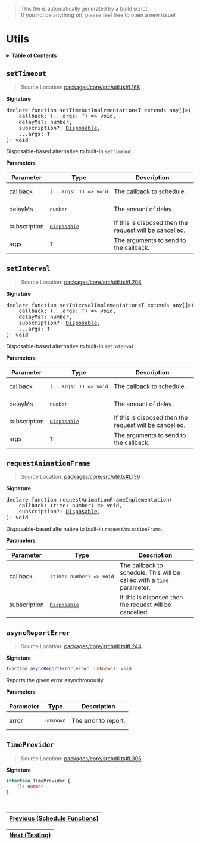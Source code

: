 > This file is automatically generated by a build script.<br>If you notice anything off, please feel free to open a new issue!

# Utils

<details><summary><b>Table of Contents</b></summary><br>

1. [<code>setTimeout</code>](#setTimeout)
2. [<code>setInterval</code>](#setInterval)
3. [<code>requestAnimationFrame</code>](#requestAnimationFrame)
4. [<code>asyncReportError</code>](#asyncReportError)
5. [<code>TimeProvider</code>](#TimeProvider)</details>

## <a name="setTimeout"></a><code>setTimeout</code>

> Source Location: [packages\/core\/src\/util.ts#L168](..\/packages\/core\/src\/util.ts#L168)

<b>Signature</b>

<pre>declare function setTimeoutImplementation&lt;T extends any[]&gt;(<br>    callback: (...args: T) =&gt; void,<br>    delayMs?: number,<br>    subscription?: <a href="00--1-api-basics.md#Disposable-Interface">Disposable</a>,<br>    ...args: T<br>): void</pre>

Disposable-based alternative to built-in <code>setTimeout</code>.

<b>Parameters</b>

| Parameter | Type | Description |
| --- | --- | --- |
| callback | <pre lang="ts">(...args: T) =&gt; void</pre> | The callback to schedule. |
| delayMs | <pre lang="ts">number</pre> | The amount of delay. |
| subscription | <pre>[Disposable](00--1-api-basics.md#Disposable-Interface)</pre> | If this is disposed then the request will be cancelled. |
| args | <pre lang="ts">T</pre> | The arguments to send to the callback. |

## <a name="setInterval"></a><code>setInterval</code>

> Source Location: [packages\/core\/src\/util.ts#L208](..\/packages\/core\/src\/util.ts#L208)

<b>Signature</b>

<pre>declare function setIntervalImplementation&lt;T extends any[]&gt;(<br>    callback: (...args: T) =&gt; void,<br>    delayMs?: number,<br>    subscription?: <a href="00--1-api-basics.md#Disposable-Interface">Disposable</a>,<br>    ...args: T<br>): void</pre>

Disposable-based alternative to built-in <code>setInterval</code>.

<b>Parameters</b>

| Parameter | Type | Description |
| --- | --- | --- |
| callback | <pre lang="ts">(...args: T) =&gt; void</pre> | The callback to schedule. |
| delayMs | <pre lang="ts">number</pre> | The amount of delay. |
| subscription | <pre>[Disposable](00--1-api-basics.md#Disposable-Interface)</pre> | If this is disposed then the request will be cancelled. |
| args | <pre lang="ts">T</pre> | The arguments to send to the callback. |

## <a name="requestAnimationFrame"></a><code>requestAnimationFrame</code>

> Source Location: [packages\/core\/src\/util.ts#L136](..\/packages\/core\/src\/util.ts#L136)

<b>Signature</b>

<pre>declare function requestAnimationFrameImplementation(<br>    callback: (time: number) =&gt; void,<br>    subscription?: <a href="00--1-api-basics.md#Disposable-Interface">Disposable</a>,<br>): void</pre>

Disposable-based alternative to built-in <code>requestAnimationFrame</code>.

<b>Parameters</b>

| Parameter | Type | Description |
| --- | --- | --- |
| callback | <pre lang="ts">(time: number) =&gt; void</pre> | The callback to schedule. This will be called with a <code>time</code> parameter. |
| subscription | <pre>[Disposable](00--1-api-basics.md#Disposable-Interface)</pre> | If this is disposed then the request will be cancelled. |

## <a name="asyncReportError"></a><code>asyncReportError</code>

> Source Location: [packages\/core\/src\/util.ts#L244](..\/packages\/core\/src\/util.ts#L244)

<b>Signature</b>

```ts
function asyncReportError(error: unknown): void
```

Reports the given error asynchronously.

<b>Parameters</b>

| Parameter | Type | Description |
| --- | --- | --- |
| error | <pre lang="ts">unknown</pre> | The error to report. |

## <a name="TimeProvider"></a><code>TimeProvider</code>

> Source Location: [packages\/core\/src\/util.ts#L305](..\/packages\/core\/src\/util.ts#L305)

<b>Signature</b>

```ts
interface TimeProvider {
    (): number
}
```
<br>

| [Previous \(Schedule Functions\)](00--1-api-schedule-functions.md#readme) |
| --- |

<div align="right">

| [Next \(Testing\)](00--1-api-testing.md#readme) |
| --- |
</div>
